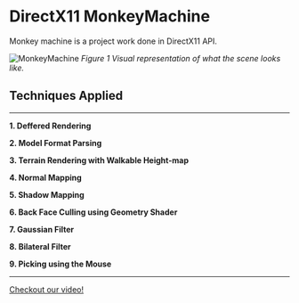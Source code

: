 # DirectX11 MonkeyMachine
Monkey machine is a project work done in DirectX11 API.

![MonkeyMachine](https://user-images.githubusercontent.com/60174179/120081514-58bc8080-c0be-11eb-985f-0e7702d1e91c.jpg)
*Figure 1 Visual representation of what the scene looks like.*
## Techniques Applied

--------------------------------------------------------

**1. Deffered Rendering**

**2. Model Format Parsing**

**3. Terrain Rendering with Walkable Height-map**

**4. Normal Mapping**

**5. Shadow Mapping**

**6. Back Face Culling using Geometry Shader**

**7. Gaussian Filter**

**8. Bilateral Filter**

**9. Picking using the Mouse**

--------------------------------------------------------

[Checkout our video!](https://www.youtube.com/watch?v=YJC9NkMLgI0)
